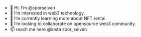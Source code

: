 - 👋 Hi, I’m @sporselvan
- 👀 I’m interested in web3 technology.
- 🌱 I’m currently learning more about NFT rental.
- 💞️ I’m looking to collaborate on opensource web3 community.
- 📫 reach me here @insta spor_selvan


